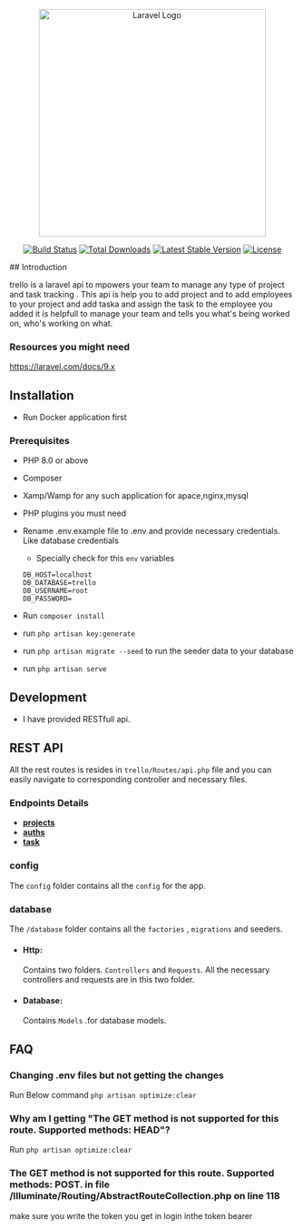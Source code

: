 <p align="center"><a href="https://laravel.com" target="_blank"><img src="https://raw.githubusercontent.com/laravel/art/master/logo-lockup/5%20SVG/2%20CMYK/1%20Full%20Color/laravel-logolockup-cmyk-red.svg" width="400" alt="Laravel Logo"></a></p>

<p align="center">
<a href="https://travis-ci.org/laravel/framework"><img src="https://travis-ci.org/laravel/framework.svg" alt="Build Status"></a>
<a href="https://packagist.org/packages/laravel/framework"><img src="https://img.shields.io/packagist/dt/laravel/framework" alt="Total Downloads"></a>
<a href="https://packagist.org/packages/laravel/framework"><img src="https://img.shields.io/packagist/v/laravel/framework" alt="Latest Stable Version"></a>
<a href="https://packagist.org/packages/laravel/framework"><img src="https://img.shields.io/packagist/l/laravel/framework" alt="License"></a>
</p>
## Introduction

trello is a laravel api to mpowers your team to manage any type of project and task tracking . This api is help you to add project and to add employees to your project and add taska and assign the task to the employee you added it is helpfull to manage your team and tells you what's being worked on, who's working on what.

### Resources you might need

https://laravel.com/docs/9.x

## Installation

-   Run Docker application first

### Prerequisites

-   PHP 8.0 or above
-   Composer
-   Xamp/Wamp for any such application for apace,nginx,mysql
-   PHP plugins you must need

-   Rename .env.example file to .env and provide necessary credentials. Like database credentials
    -   Specially check for this `env` variables
    ```
    DB_HOST=localhost
    DB_DATABASE=trello
    DB_USERNAME=root
    DB_PASSWORD=
    ```
-   Run `composer install`
-   run `php artisan key:generate`
-   run `php artisan migrate --seed` to run the seeder data to your database
-   run `php artisan serve`

## Development

-   I have provided RESTfull api.

## REST API

All the rest routes is resides in `trello/Routes/api.php` file and you can easily navigate to corresponding controller and necessary files.

### Endpoints Details

-   **[projects](<[https://documenter.getpostman.com/view/11693148/TVzUDbnG](https://documenter.getpostman.com/view/20146944/VUxLwU3x#049d77a9-7340-423c-a530-56c1952e467b)>)**
-   **[auths](<[https://documenter.getpostman.com/view/20146944/VUxLwU3x#30e13b3f-1503-4ed4-8a90-02635e531a65](https://documenter.getpostman.com/view/20146944/VUxLwU3x#30e13b3f-1503-4ed4-8a90-02635e531a65)>)**
-   **[task](<[https://documenter.getpostman.com/view/11693148/TVzUDbUa](https://documenter.getpostman.com/view/20146944/VUxLwU3x#1b056d7a-09a6-4f9d-b6a3-7a6da8fa271c)>)**

### config

The `config` folder contains all the `config` for the app.

### database

The `/database` folder contains all the `factories` , `migrations` and seeders.

-   #### Http:

    Contains two folders. `Controllers` and `Requests`. All the necessary controllers and requests are in this two folder.

-   #### Database:
    Contains `Models` .for database models.

## FAQ

### Changing .env files but not getting the changes

Run Below command `php artisan optimize:clear`

### Why am I getting "The GET method is not supported for this route. Supported methods: HEAD"?

Run `php artisan optimize:clear`

### The GET method is not supported for this route. Supported methods: POST. in file /Illuminate/Routing/AbstractRouteCollection.php on line 118

make sure you write the token you get in login inthe token bearer
